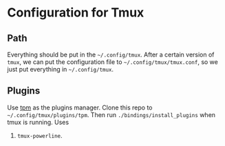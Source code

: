 # Configuration for Tmux

## Path

Everything should be put in the `~/.config/tmux`. 
After a certain version of `tmux`, we can put the configuration file to `~/.config/tmux/tmux.conf`,
so we just put everything in `~/.config/tmux`. 

## Plugins

Use [tpm](https://github.com/tmux-plugins/tpm) as the plugins manager.
Clone this repo to `~/.config/tmux/plugins/tpm`. 
Then run `./bindings/install_plugins` when tmux is running.
Uses
1. `tmux-powerline`. 
